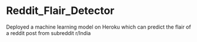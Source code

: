 # Reddit_Flair_Detector
Deployed a machine learning model on Heroku which can predict the flair of a reddit post from subreddit r/India
